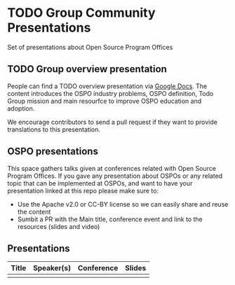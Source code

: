 # TODO Group Community Presentations

Set of presentations about Open Source Program Offices

## TODO Group overview presentation

People can find a TODO overview presentation via [Google Docs](https://docs.google.com/presentation/d/1p4dhx0Dg8fZDO8yzp7nWC2r5WHyVH-jjSQM59lkKLdo/edit?usp=sharing). The content introduces the OSPO industry problems, OSPO definition, Todo Group mission and main resourfce to improve OSPO education and adoption.

We encourage contributors to send a pull request if they want to provide translations to this presentation.

## OSPO presentations

This space gathers talks given at conferences related with Open Source Program Offices. If you gave any presentation about OSPOs or any related topic that can be implemented at OSPOs, and want to have your presentation linked at this repo please make sure to:

* Use the Apache v2.0 or CC-BY license so we can easily share and reuse the content
* Sumbit a PR with the Main title, conference event and link to the resources (slides and video)

## Presentations

| Title | Speaker(s) | Conference | Slides |
| --- | --- | --- | --- |
|  |  |  |  |
